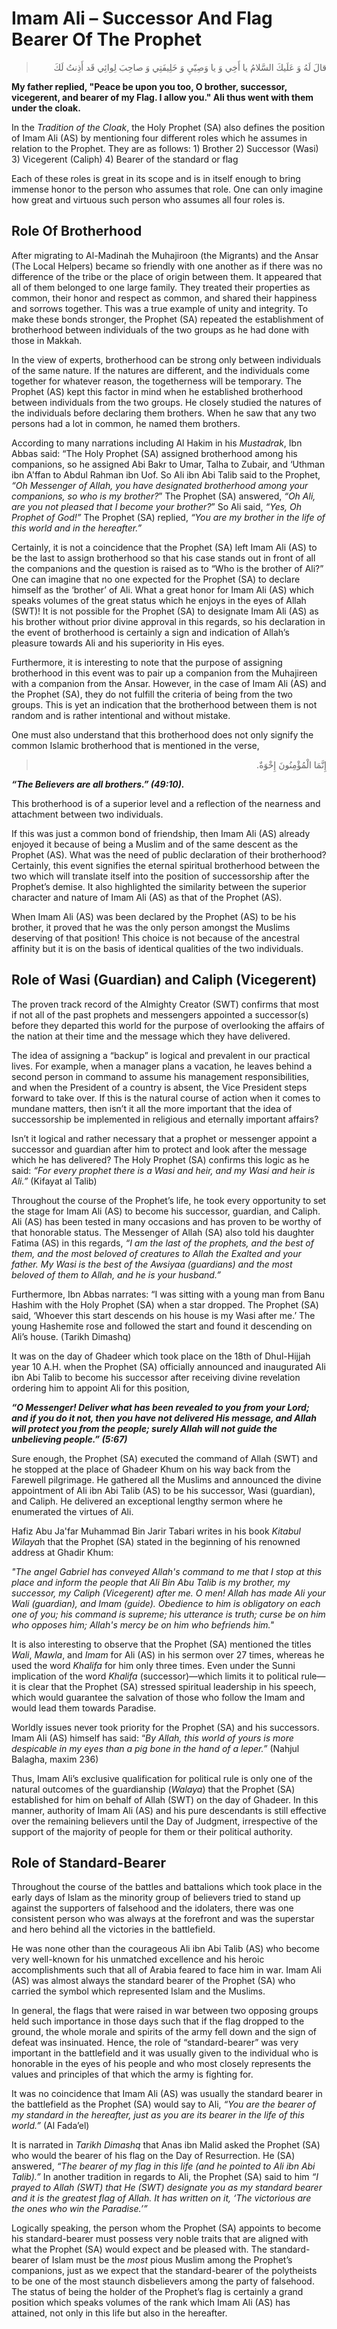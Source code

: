 Imam Ali – Successor And Flag Bearer Of The Prophet
===================================================

<blockquote dir="rtl">
  <p>
قالَ لَهُ وَ عَلَيكَ السَّلامُ يا أَخِي وَ يا وَصِيّيِ وَ خَلِيفَتِي
وَ صاحِبَ لِوائِي قَد أَذِنتُ لَكَ
  </p>
</blockquote>

**My father replied, "Peace be upon you too, O brother, successor,
vicegerent, and bearer of my Flag. I allow you." Ali thus went with them
under the cloak.**

In the *Tradition of the Cloak*, the Holy Prophet (SA) also defines the
position of Imam Ali (AS) by mentioning four different roles which he
assumes in relation to the Prophet. They are as follows: 1) Brother 2)
Successor (Wasi) 3) Vicegerent (Caliph) 4) Bearer of the standard or
flag

Each of these roles is great in its scope and is in itself enough to
bring immense honor to the person who assumes that role. One can only
imagine how great and virtuous such person who assumes all four roles
is.

Role Of Brotherhood
-------------------

After migrating to Al-Madinah the Muhajiroon (the Migrants) and the
Ansar (The Local Helpers) became so friendly with one another as if
there was no difference of the tribe or the place of origin between
them. It appeared that all of them belonged to one large family. They
treated their properties as common, their honor and respect as common,
and shared their happiness and sorrows together. This was a true example
of unity and integrity. To make these bonds stronger, the Prophet (SA)
repeated the establishment of brotherhood between individuals of the two
groups as he had done with those in Makkah.

In the view of experts, brotherhood can be strong only between
individuals of the same nature. If the natures are different, and the
individuals come together for whatever reason, the togetherness will be
temporary. The Prophet (AS) kept this factor in mind when he established
brotherhood between individuals from the two groups. He closely studied
the natures of the individuals before declaring them brothers. When he
saw that any two persons had a lot in common, he named them brothers.

According to many narrations including Al Hakim in his *Mustadrak*, Ibn
Abbas said: “The Holy Prophet (SA) assigned brotherhood among his
companions, so he assigned Abi Bakr to Umar, Talha to Zubair, and
‘Uthman ibn A'ffan to Abdul Rahman ibn Uof. So Ali ibn Abi Talib said to
the Prophet, *“Oh Messenger of Allah, you have designated brotherhood
among your companions, so who is my brother?*” The Prophet (SA)
answered, *“Oh Ali, are you not pleased that I become your brother?*” So
Ali said, *“Yes, Oh Prophet of God!”* The Prophet (SA) replied, *“You
are my brother in the life of this world and in the hereafter.”*

Certainly, it is not a coincidence that the Prophet (SA) left Imam Ali
(AS) to be the last to assign brotherhood so that his case stands out in
front of all the companions and the question is raised as to “Who is the
brother of Ali?” One can imagine that no one expected for the Prophet
(SA) to declare himself as the ‘brother’ of Ali. What a great honor for
Imam Ali (AS) which speaks volumes of the great status which he enjoys
in the eyes of Allah (SWT)! It is not possible for the Prophet (SA) to
designate Imam Ali (AS) as his brother without prior divine approval in
this regards, so his declaration in the event of brotherhood is
certainly a sign and indication of Allah’s pleasure towards Ali and his
superiority in His eyes.

Furthermore, it is interesting to note that the purpose of assigning
brotherhood in this event was to pair up a companion from the Muhajireen
with a companion from the Ansar. However, in the case of Imam Ali (AS)
and the Prophet (SA), they do not fulfill the criteria of being from the
two groups. This is yet an indication that the brotherhood between them
is not random and is rather intentional and without mistake.

One must also understand that this brotherhood does not only signify the
common Islamic brotherhood that is mentioned in the verse,

<blockquote dir="rtl">
  <p>
إِنَّمَا الْمُؤْمِنُونَ إِخْوَةٌ.
  </p>
</blockquote>

***“The Believers are all brothers.” (49:10).***

This brotherhood is of a superior level and a reflection of the nearness
and attachment between two individuals.

If this was just a common bond of friendship, then Imam Ali (AS) already
enjoyed it because of being a Muslim and of the same descent as the
Prophet (AS). What was the need of public declaration of their
brotherhood? Certainly, this event signifies the eternal spiritual
brotherhood between the two which will translate itself into the
position of successorship after the Prophet’s demise. It also
highlighted the similarity between the superior character and nature of
Imam Ali (AS) as that of the Prophet (AS).

When Imam Ali (AS) was been declared by the Prophet (AS) to be his
brother, it proved that he was the only person amongst the Muslims
deserving of that position! This choice is not because of the ancestral
affinity but it is on the basis of identical qualities of the two
individuals.

Role of Wasi (Guardian) and Caliph (Vicegerent)
-----------------------------------------------

The proven track record of the Almighty Creator (SWT) confirms that most
if not all of the past prophets and messengers appointed a successor(s)
before they departed this world for the purpose of overlooking the
affairs of the nation at their time and the message which they have
delivered.

The idea of assigning a “backup” is logical and prevalent in our
practical lives. For example, when a manager plans a vacation, he leaves
behind a second person in command to assume his management
responsibilities, and when the President of a country is absent, the
Vice President steps forward to take over. If this is the natural course
of action when it comes to mundane matters, then isn’t it all the more
important that the idea of successorship be implemented in religious and
eternally important affairs?

Isn’t it logical and rather necessary that a prophet or messenger
appoint a successor and guardian after him to protect and look after the
message which he has delivered? The Holy Prophet (SA) confirms this
logic as he said: *“For every prophet there is a Wasi and heir, and my
Wasi and heir is Ali.”* (Kifayat al Talib)

Throughout the course of the Prophet’s life, he took every opportunity
to set the stage for Imam Ali (AS) to become his successor, guardian,
and Caliph. Ali (AS) has been tested in many occasions and has proven to
be worthy of that honorable status. The Messenger of Allah (SA) also
told his daughter Fatima (AS) in this regards, *“I am the last of the
prophets, and the best of them, and the most beloved of creatures to
Allah the Exalted and your father. My Wasi is the best of the Awsiyaa
(guardians) and the most beloved of them to Allah, and he is your
husband.”*

Furthermore, Ibn Abbas narrates: “I was sitting with a young man from
Banu Hashim with the Holy Prophet (SA) when a star dropped. The Prophet
(SA) said, ‘Whoever this start descends on his house is my Wasi after
me.’ The young Hashemite rose and followed the start and found it
descending on Ali’s house. (Tarikh Dimashq)

It was on the day of Ghadeer which took place on the 18th of Dhul-Hijjah
year 10 A.H. when the Prophet (SA) officially announced and inaugurated
Ali ibn Abi Talib to become his successor after receiving divine
revelation ordering him to appoint Ali for this position,

***“O Messenger! Deliver what has been revealed to you from your Lord;
and if you do it not, then you have not delivered His message, and Allah
will protect you from the people; surely Allah will not guide the
unbelieving people.” (5:67)***

Sure enough, the Prophet (SA) executed the command of Allah (SWT) and he
stopped at the place of Ghadeer Khum on his way back from the Farewell
pilgrimage. He gathered all the Muslims and announced the divine
appointment of Ali ibn Abi Talib (AS) to be his successor, Wasi
(guardian), and Caliph. He delivered an exceptional lengthy sermon where
he enumerated the virtues of Ali.

Hafiz Abu Ja'far Muhammad Bin Jarir Tabari writes in his book *Kitabul
Wilaya*h that the Prophet (SA) stated in the beginning of his renowned
address at Ghadir Khum:

*"The angel Gabriel has conveyed Allah's command to me that I stop at
this place and inform the people that Ali Bin Abu Talib is my brother,
my successor, my Caliph (Vicegerent) after me. O men! Allah has made Ali
your Wali (guardian), and Imam (guide). Obedience to him is obligatory
on each one of you; his command is supreme; his utterance is truth;
curse be on him who opposes him; Allah's mercy be on him who befriends
him."*

It is also interesting to observe that the Prophet (SA) mentioned the
titles *Wali*, *Mawla*, and *Imam* for Ali (AS) in his sermon over 27
times, whereas he used the word *Khalifa* for him only three times. Even
under the Sunni implication of the word *Khalifa* (successor)—which
limits it to political rule—it is clear that the Prophet (SA) stressed
spiritual leadership in his speech, which would guarantee the salvation
of those who follow the Imam and would lead them towards Paradise.

Worldly issues never took priority for the Prophet (SA) and his
successors. Imam Ali (AS) himself has said: “*By Allah, this world of
yours is more despicable in my eyes than a pig bone in the hand of a
leper.”* (Nahjul Balagha, maxim 236)

Thus, Imam Ali’s exclusive qualification for political rule is only one
of the natural outcomes of the guardianship (*Walaya*) that the Prophet
(SA) established for him on behalf of Allah (SWT) on the day of Ghadeer.
In this manner, authority of Imam Ali (AS) and his pure descendants is
still effective over the remaining believers until the Day of Judgment,
irrespective of the support of the majority of people for them or their
political authority.

Role of Standard-Bearer
-----------------------

Throughout the course of the battles and battalions which took place in
the early days of Islam as the minority group of believers tried to
stand up against the supporters of falsehood and the idolaters, there
was one consistent person who was always at the forefront and was the
superstar and hero behind all the victories in the battlefield.

He was none other than the courageous Ali ibn Abi Talib (AS) who become
very well-known for his unmatched excellence and his heroic
accomplishments such that all of Arabia feared to face him in war. Imam
Ali (AS) was almost always the standard bearer of the Prophet (SA) who
carried the symbol which represented Islam and the Muslims.

In general, the flags that were raised in war between two opposing
groups held such importance in those days such that if the flag dropped
to the ground, the whole morale and spirits of the army fell down and
the sign of defeat was insinuated. Hence, the role of “standard-bearer”
was very important in the battlefield and it was usually given to the
individual who is honorable in the eyes of his people and who most
closely represents the values and principles of that which the army is
fighting for.

It was no coincidence that Imam Ali (AS) was usually the standard bearer
in the battlefield as the Prophet (SA) would say to Ali, *“You are the
bearer of my standard in the hereafter, just as you are its bearer in
the life of this world.”* (Al Fada’el)

It is narrated in *Tarikh Dimashq* that Anas ibn Malid asked the Prophet
(SA) who would the bearer of his flag on the Day of Resurrection. He
(SA) answered, *“The bearer of my flag in this* *life (and he pointed to
Ali ibn Abi Talib).”* In another tradition in regards to Ali, the
Prophet (SA) said to him *“I prayed to Allah (SWT) that He (SWT)
designate you as my standard bearer and it is the greatest flag of
Allah. It has written on it, ‘The victorious are the ones who win the
Paradise.’”*

Logically speaking, the person whom the Prophet (SA) appoints to become
his standard-bearer must possess very noble traits that are aligned with
what the Prophet (SA) would expect and be pleased with. The
standard-bearer of Islam must be the *most* pious Muslim among the
Prophet’s companions, just as we expect that the standard-bearer of the
polytheists to be one of the most staunch disbelievers among the party
of falsehood. The status of being the holder of the Prophet’s flag is
certainly a grand position which speaks volumes of the rank which Imam
Ali (AS) has attained, not only in this life but also in the hereafter.


